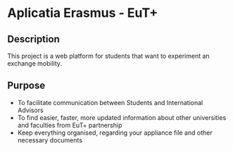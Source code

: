 # Aplicatia Erasmus - EuT+

## Description
This project is a web platform for students that want to experiment an exchange mobility.

## Purpose
- To facilitate communication between Students and International Advisors
- To find easier, faster, more updated information about other universities and faculties from EuT+ partnership
- Keep everything organised, regarding your appliance file and other necessary documents
